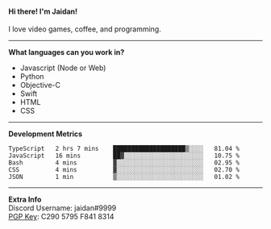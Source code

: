 #### Hi there! I'm Jaidan!
I love video games, coffee, and programming.

---
**What languages can you work in?**<br>
- Javascript (Node or Web)
- Python
- Objective-C
- Swift
- HTML
- CSS

---
**Development Metrics**<br>
<!--START_SECTION:waka-->
```text
TypeScript   2 hrs 7 mins    ████████████████████▒░░░░   81.04 % 
JavaScript   16 mins         ██▓░░░░░░░░░░░░░░░░░░░░░░   10.75 % 
Bash         4 mins          ▓░░░░░░░░░░░░░░░░░░░░░░░░   02.95 % 
CSS          4 mins          ▓░░░░░░░░░░░░░░░░░░░░░░░░   02.70 % 
JSON         1 min           ▒░░░░░░░░░░░░░░░░░░░░░░░░   01.02 % 
```
<!--END_SECTION:waka-->

---
**Extra Info**<br>
Discord Username: jaidan#9999  
[PGP Key](https://keybase.io/monotrix/pgp_keys.asc): C290 5795 F841 8314
